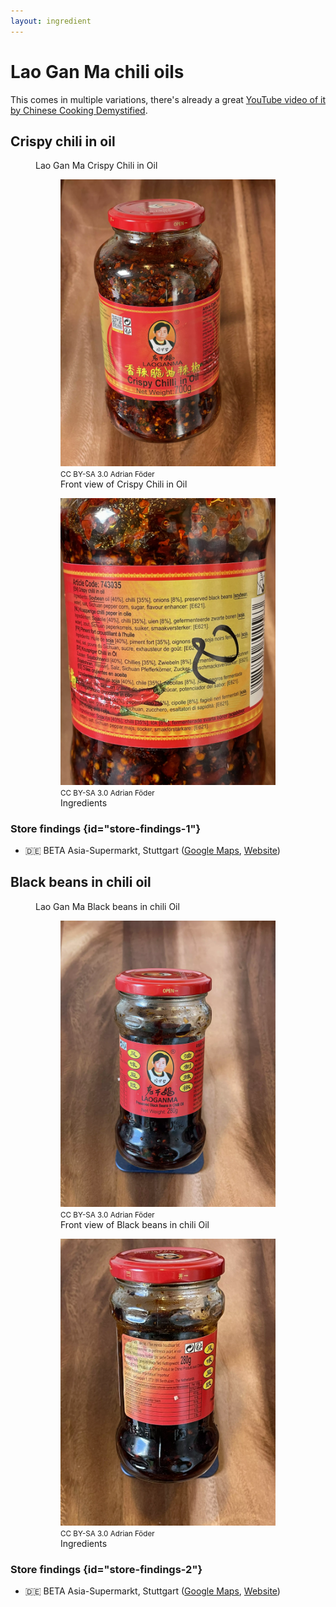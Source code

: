 ```yaml
---
layout: ingredient
---
```


# Lao Gan Ma chili oils

This comes in multiple variations, there's already a great [YouTube video of it by Chinese Cooking Demystified](https://www.youtube.com/watch?v=MVh7Fu0_Y1o).

## Crispy chili in oil

<figure role="group">
  <figcaption>Lao Gan Ma Crispy Chili in Oil</figcaption>

  <figure>
    <img src="photos/laoganma-crispy-chili-in-oil-front.webp" alt="Front view of the packaging" />
    <footer><small>CC BY-SA 3.0 Adrian Föder</small></footer>
    <figcaption>Front view of Crispy Chili in Oil</figcaption>
  </figure>

  <figure>
    <img src="photos/laoganma-crispy-chili-in-oil-ingredients.webp" alt="Ingredients view of the packaging" />
    <footer><small>CC BY-SA 3.0 Adrian Föder</small></footer>
    <figcaption>Ingredients</figcaption>
  </figure>
</figure>

### Store findings {id="store-findings-1"}

* 🇩🇪 BETA Asia-Supermarkt, Stuttgart ([Google Maps](https://goo.gl/maps/UwoeLhQNrwrqREye6), [Website](http://www.beta-asia-supermarkt.de/))

## Black beans in chili oil

<figure role="group">
  <figcaption>Lao Gan Ma Black beans in chili Oil</figcaption>

  <figure>
    <img src="photos/laoganma-black-beans-in-chili-oil-front.webp" alt="Front view of the packaging" />
    <footer><small>CC BY-SA 3.0 Adrian Föder</small></footer>
    <figcaption>Front view of Black beans in chili Oil</figcaption>
  </figure>

  <figure>
    <img src="photos/laoganma-black-beans-in-chili-oil-ingredients.webp" alt="Ingredients view of the packaging" />
    <footer><small>CC BY-SA 3.0 Adrian Föder</small></footer>
    <figcaption>Ingredients</figcaption>
  </figure>
</figure>

### Store findings {id="store-findings-2"}

* 🇩🇪 BETA Asia-Supermarkt, Stuttgart ([Google Maps](https://goo.gl/maps/UwoeLhQNrwrqREye6), [Website](http://www.beta-asia-supermarkt.de/))

